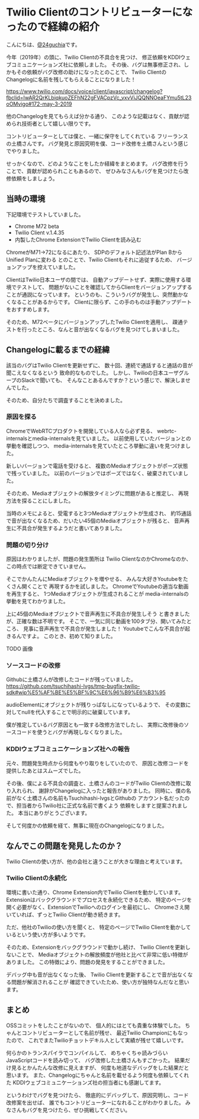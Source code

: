 # Twilio Clientのコントリビューターになったので経緯の紹介

こんにちは、[@24guchia](https://twitter.com/24guchia)です。

今年（2019年）の頭に、Twilio Clientの不具合を見つけ、
修正依頼をKDDIウェブコミュニケーションズ社に依頼しました。
その後、バグは無事修正され、しかもその依頼がバグ改修の助けになったとのことで、
Twilio ClientのChangelogに名前を残してもらえることになりました！

https://www.twilio.com/docs/voice/client/javascript/changelog?fbclid=IwAR2QrKLbiqkuoZEFhN22gFVACpzVc_vxvViJQQNNOeaFYmu5tL23oOMvigo#172-may-3-2019

他のChangelogを見てもらえば分かる通り、
このような記載はなく、貢献が認められ技術者として嬉しい限りです。

コントリビューターとしては僕と、一緒に保守をしてくれている
フリーランスの土橋さんです。
バグ発見と原因究明を僕、コード改修を土橋さんという感じでやりました。

せっかくなので、どのようなことをしたか経緯をまとめます。
バグ改修を行うことで、貢献が認められこともあるので、
ぜひみなさんもバグを見つけたら改修依頼をしましょう。

## 当時の環境

下記環境でテストしていました。

* Chrome M72 beta
* Twilio Client v.1.4.35
* 内製したChrome ExtensionでTwilio Clientを読み込む

ChromeがM71→72になるにあたり、
SDPのデフォルト記述法がPlan BからUnified Planに変わる
とのことで、Twilio Clientもそれに追従するため、
バージョンアップを控えていました。

ClientはTwilio日本ユーザの間では、
自動アップデートせず、実際に使用する環境でテストして、
問題がないことを確認してからClientをバージョンアップすることが通説になっています。
というのも、こういうバグが発生し、突然動かなくなることがあるからです。
Clientに限らず、この手のものは手動アップデートをおすすめします。

そのため、M72ベータにバージョンアップしたTwilio Clientを適用し、
疎通テストを行ったところ、なんと音が出なくなるバグを見つけてしまいました。

## Changelogに載るまでの経緯

該当のバグはTwilio Clientを更新せずに、
数十回、連続で通話すると通話の音が聞こえなくなるという
致命的なものでした。
しかし、Twilioの日本ユーザグループのSlackで聞いても、
そんなことあるんですか？という感じで、解決しませんでした。

そのため、自分たちで調査することを決めました。

### 原因を探る

ChromeでWebRTCプロダクトを開発している人なら必ず見る、
webrtc-internalsとmedia-internalsを見ていました。
以前使用していたバージョンとの挙動を確認しつつ、
media-internalsを見ていたところ挙動に違いを見つけました。

新しいバージョンで電話を受けると、
複数のMediaオブジェクトがポーズ状態で残っていました。
以前のバージョンではポーズではなく、破棄されていました。

そのため、Mediaオブジェクトの解放タイミングに問題があると推定し、
再現方法を探ることにしました。

当時のメモによると、受電すると3つMediaオブジェクトが生成され、
約15通話で音が出なくなるため、だいたい45個のMediaオブジェクトが残ると、
音声再生に不具合が発生するようだと書いてありました。

### 問題の切り分け

原因はわかりましたが、問題の発生箇所は
Twilio ClientなのかChromeなのか、この時点では断定できていません。

そこでかんたんにMediaオブジェクトを増やせる、
みんな大好きYoutubeをたくさん開くことで
再現するかを試しました。
ChromeでYoutubeの適当な動画を再生すると、
1つMediaオブジェクトが生成されることが
media-internalsの挙動を見てわかりました。

上に45個のMediaオブジェクトで音声再生に不具合が発生しそう
と書きましたが、正確な数は不明です。
そこで、一気に同じ動画を100タブ分、開いてみたところ、
見事に音声再生で不具合が発生しました！
Youtubeでこんな不具合が起きるんですよ。
このとき、初めて知りました。

TODO 画像

### ソースコードの改修

Githubに土橋さんが改修したコードが残っていました。
https://github.com/tsuchihashi-lvgs/tmp-bugfix-twilio-sdk#wip%E5%AF%BE%E5%BF%9C%E6%96%B9%E6%B3%95

audioElementにオブジェクトが残りっぱなしになっているようで、
その変数に対してnullを代入することで明示的に破棄しています。

僕が推定しているバグ原因とも一致する改修方法でしたし、
実際に改修後のソースコードを使うとバグが再現しなくなりました。

### KDDIウェブコミュニケーションズ社への報告

元々、問題発生時点から何度もやり取りをしていたので、
原因と改修コードを提供したあとはスムーズでした。

その後、僕による不具合の調査と、土橋さんのコードがTwilio Clientの改修に取り入れられ、
謝辞がChangelogに入ったと報告がありました。
同時に、僕の名前がなく土橋さんの名前もTsuchihashi-lvgsとGithubの
アカウント名だったので、担当者からTwilio社に正式な名前で書くよう
依頼をしますと提案されました。
本当にありがとうございます。

そして何度かの依頼を経て、無事に現在のChangelogになりました。

## なんでこの問題を発見したのか？

Twilio Clientの使い方が、他の会社と違うことが大きな理由と考えています。

### Twilio Clientの永続化

環境に書いた通り、Chrome Extension内でTwilio Clientを動かしています。
Extensionはバックグラウンドでプロセスを永続化できるため、
特定のページを開く必要がなく、ExtensionでTwilioへのログインを最初にし、
Chromeさえ開いていれば、ずっとTwilio Clientが動き続きます。

ただ、他社のTwilioの使い方を聞くと、
特定のページでTwilio Clientを動かしているという使い方が多いようです。

そのため、Extensionをバックグラウンドで動かし続け、
Twilio Clientを更新しないことで、
Mediaオブジェクトの解放頻度が他社と比べて非常に低い特徴がありました。
この特徴により、問題の発見をすることができました。

デバッグ中も音が出なくなった後、
Twilio Clientを更新することで音が出なくなる問題が解消されることが
確認できていたため、使い方が独特なんだなと思います。

## まとめ

OSSコミットをしたことがないので、
個人的にはとても貴重な体験でした。
ちゃんとコントリビューターとして名前が残せ、
最近Twilio Championにもなったので、
これでまたTwilioチョットデキル人として実績が残せて嬉しいです。

何らかのトランスパイラでコンパイルして、
めちゃくちゃ読みづらいJavaScriptコードを読み切って、
バグ改修した土橋さんもすごかった。
結果だけ見るとかんたんな改修に見えますが、
何度も地道なデバッグをした結果だと思います。
また、Changelogにちゃんと名前を載せるよう何度も依頼してくれた
KDDIウェブコミュニケーションズ社の担当者にも感謝してます。

というわけでバグを見つけたら、
徹底的にデバッグして、原因究明し、コード改修案を出せば、
誰でもコントリビューターになれることがわかりました。
みなさんもバグを見つけたら、ぜひ挑戦してください。